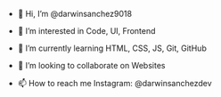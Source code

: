 - 👋 Hi, I’m @darwinsanchez9018

- 👀 I’m interested in Code, UI, Frontend

- 🌱 I’m currently learning HTML, CSS, JS, Git, GitHub

- 💞️ I’m looking to collaborate on Websites

- 📫 How to reach me Instagram: @darwinsanchezdev

<!---
darwinsanchez9018/darwinsanchez9018 is a ✨ special ✨ repository because its `README.md` (this file) appears on your GitHub profile.
You can click the Preview link to take a look at your changes.
--->
